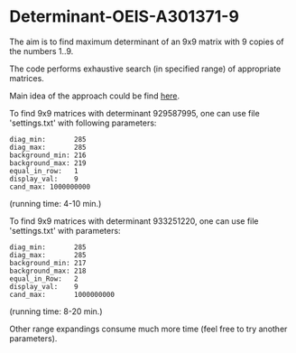 # Determinant-OEIS-A301371-9

The aim is to find maximum determinant of an 9x9 matrix with 9 copies of the numbers 1..9.

The code performs exhaustive search (in specified range) of appropriate matrices.

Main idea of the approach could be find [here](https://math.stackexchange.com/questions/885481/maximum-determinant-of-latin-squares/1966427#1966427). 

To find 9x9 matrices with determinant 929587995, one can use file 'settings.txt' with following parameters:
```text
diag_min:       285
diag_max:       285
background_min: 216
background_max: 219
equal_in_row:   1
display_val:    9
cand_max: 1000000000
```
(running time: 4-10 min.)

To find 9x9 matrices with determinant 933251220, one can use file 'settings.txt' with parameters:
```text
diag_min:       285
diag_max:       285
background_min: 217
background_max: 218
equal_in_Row:   2
display_val:    9
cand_max:       1000000000
```
(running time: 8-20 min.)

Other range expandings consume much more time (feel free to try another parameters).


